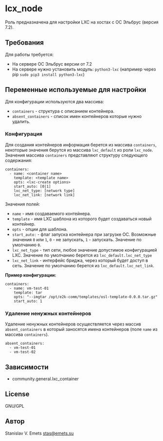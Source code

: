 # lcx_node

Роль предназначена для настройки LXC на хостах с ОС Эльбрус (версия 7.2).

## Требования

Для работы требуется:

* На сервере ОС Эльбрус версии от 7.2
* На сервере нужно установить модуль: `python3-lxc` (например через pip `sudo pip3 install python3-lxc`)

## Переменные используемые для настройки

Для конфигурации используются два массива:

* `containers` - структура с описанием контейнера.
* `absent_containers` - список имен контейнеров которые нужно удалить. 

### Конфигурация

Для создания контейнеров информация берется из массива `containers`, некоторые значения берутся из массива `lxc_default` из роли `lxc_node`. Значения массива `containers`  представляют структуру следующего содержания:

```
containers:
  - name: <container name>
    template: <template name>
    opts: <lxc-create options>
    start_auto: [0|1]
    lxc_net_type: [network type]
    lxc_net_link: [network link]
```
Значения полей:
* `name` - имя создаваемого контейнера.
* `template` - имя LXC шаблона из которого будет создаваться новый контейнер.
* `opts` - опции для шаблона.
* `start_auto:` - флаг запуска контейнера при загрузке ОС. Возможные значения `0` или `1`, `0` - не запускать, `1` - запускать. Значение по умолчанию `0`.
* `lxc_net_type` - тип сети, любое значение допустимое конфигурацией LXC. Значение по умолчанию берется из `lxc_default.lxc_net_type`
* `lxc_net_link` - интерфейс бриджа, через который будет доступ в сеть. Значение по умолчанию берется из `lxc_default.lxc_net_link`.

**Пример конфигурации:**

```
containers:
  - name: vm-test-01
    template: tar
    opts: "--imgtar /opt/e2k-comm/templates/osl-template-0.0.0.tar.gz"
    start_auto: 1
```

### Удаление ненужных контейнеров

Удаление ненужных контейнеров осуществляется через массив `absent_containers` в который заносятся имена контейнеров (поле `name` из массива `containers`).

```
absent_containers:
  - vm-test-01
  - vm-test-02
```

## Зависимости

* community.general.lxc_container

## License

GNU/GPL

## Автор

Stanislav V. Emets <stas@emets.su>